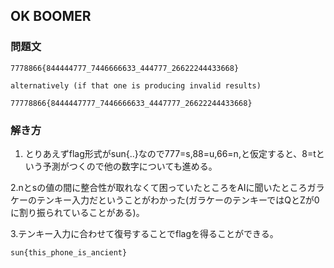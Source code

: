 ## OK BOOMER
### 問題文
```
7778866{844444777_7446666633_444777_26622244433668}

alternatively (if that one is producing invalid results)

77778866{8444447777_7446666633_4447777_26622244433668}
 ```
### 解き方
1. とりあえずflag形式がsun{..}なので777=s,88=u,66=n,と仮定すると、8=tという予測がつくので他の数字についても進める。

2.nとsの値の間に整合性が取れなくて困っていたところをAIに聞いたところガラケーのテンキー入力だということがわかった(ガラケーのテンキーではQとZが0に割り振られていることがある)。

3.テンキー入力に合わせて復号することでflagを得ることができる。

```
sun{this_phone_is_ancient}
```